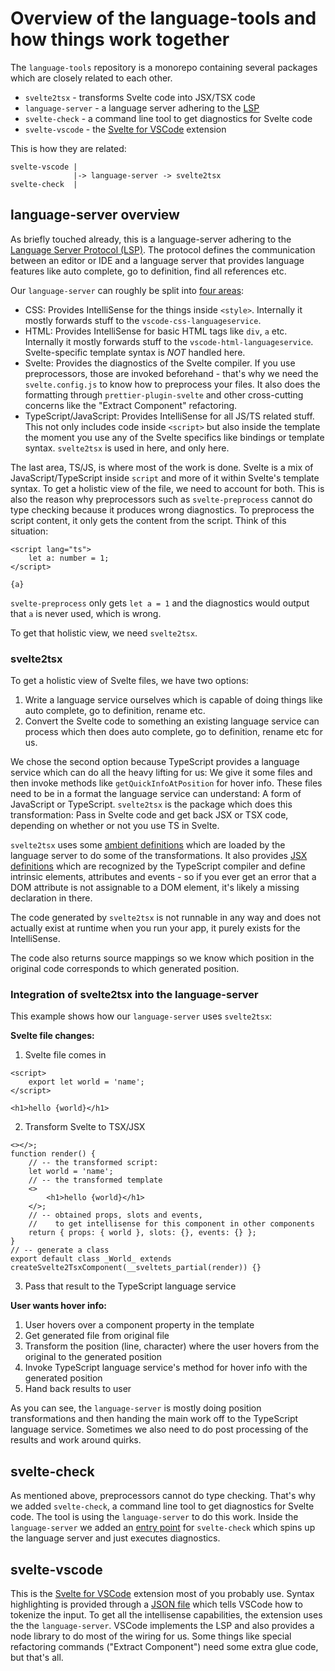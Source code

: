 # Overview of the language-tools and how things work together

The `language-tools` repository is a monorepo containing several packages which are closely related to each other.

-   `svelte2tsx` - transforms Svelte code into JSX/TSX code
-   `language-server` - a language server adhering to the [LSP](https://microsoft.github.io/language-server-protocol)
-   `svelte-check` - a command line tool to get diagnostics for Svelte code
-   `svelte-vscode` - the [Svelte for VSCode](https://marketplace.visualstudio.com/items?itemName=svelte.svelte-vscode) extension

This is how they are related:

```
svelte-vscode |
              |-> language-server -> svelte2tsx
svelte-check  |
```

## language-server overview

As briefly touched already, this is a language-server adhering to the [Language Server Protocol (LSP)](https://microsoft.github.io/language-server-protocol).
The protocol defines the communication between an editor or IDE and a language server that provides language features like auto complete, go to definition, find all references etc.

Our `language-server` can roughly be split into [four areas](/packages/language-server/src/plugins):

-   CSS: Provides IntelliSense for the things inside `<style>`. Internally it mostly forwards stuff to the `vscode-css-languageservice`.
-   HTML: Provides IntelliSense for basic HTML tags like `div`, `a` etc. Internally it mostly forwards stuff to the `vscode-html-languageservice`. Svelte-specific template syntax is _NOT_ handled here.
-   Svelte: Provides the diagnostics of the Svelte compiler. If you use preprocessors, those are invoked beforehand - that's why we need the `svelte.config.js` to know how to preprocess your files. It also does the formatting through `prettier-plugin-svelte` and other cross-cutting concerns like the "Extract Component" refactoring.
-   TypeScript/JavaScript: Provides IntelliSense for all JS/TS related stuff. This not only includes code inside `<script>` but also inside the template the moment you use any of the Svelte specifics like bindings or template syntax. `svelte2tsx` is used in here, and only here.

The last area, TS/JS, is where most of the work is done. Svelte is a mix of JavaScript/TypeScript inside `script` and more of it within Svelte's template syntax. To get a holistic view of the file, we need to account for both.
This is also the reason why preprocessors such as `svelte-preprocess` cannot do type checking because it produces wrong diagnostics. To preprocess the script content, it only gets the content from the script. Think of this situation:

```svelte
<script lang="ts">
    let a: number = 1;
</script>

{a}
```

`svelte-preprocess` only gets `let a = 1` and the diagnostics would output that `a` is never used, which is wrong.

To get that holistic view, we need `svelte2tsx`.

### svelte2tsx

To get a holistic view of Svelte files, we have two options:

1. Write a language service ourselves which is capable of doing things like auto complete, go to definition, rename etc.
2. Convert the Svelte code to something an existing language service can process which then does auto complete, go to definition, rename etc for us.

We chose the second option because TypeScript provides a language service which can do all the heavy lifting for us: We give it some files and then invoke methods like `getQuickInfoAtPosition` for hover info. These files need to be in a format the language service can understand: A form of JavaScript or TypeScript. `svelte2tsx` is the package which does this transformation: Pass in Svelte code and get back JSX or TSX code, depending on whether or not you use TS in Svelte.

`svelte2tsx` uses some [ambient definitions](/packages/svelte2tsx/svelte-shims.d.ts) which are loaded by the language server to do some of the transformations. It also provides [JSX definitions](/packages/svelte2tsx/svelte-jsx.d.ts) which are recognized by the TypeScript compiler and define intrinsic elements, attributes and events - so if you ever get an error that a DOM attribute is not assignable to a DOM element, it's likely a missing declaration in there.

The code generated by `svelte2tsx` is not runnable in any way and does not actually exist at runtime when you run your app, it purely exists for the IntelliSense.

The code also returns source mappings so we know which position in the original code corresponds to which generated position.

### Integration of svelte2tsx into the language-server

This example shows how our `language-server` uses `svelte2tsx`:

**Svelte file changes:**

1. Svelte file comes in

```svelte
<script>
    export let world = 'name';
</script>

<h1>hello {world}</h1>
```

2. Transform Svelte to TSX/JSX

```tsx
<></>;
function render() {
    // -- the transformed script:
    let world = 'name';
    // -- the transformed template
    <>
        <h1>hello {world}</h1>
    </>;
    // -- obtained props, slots and events,
    //    to get intellisense for this component in other components
    return { props: { world }, slots: {}, events: {} };
}
// -- generate a class
export default class _World_ extends createSvelte2TsxComponent(__sveltets_partial(render)) {}
```

3. Pass that result to the TypeScript language service

**User wants hover info:**

1. User hovers over a component property in the template
2. Get generated file from original file
3. Transform the position (line, character) where the user hovers from the original to the generated position
4. Invoke TypeScript language service's method for hover info with the generated position
5. Hand back results to user

As you can see, the `language-server` is mostly doing position transformations and then handing the main work off to the TypeScript language service. Sometimes we also need to do post processing of the results and work around quirks.

## svelte-check

As mentioned above, preprocessors cannot do type checking. That's why we added `svelte-check`, a command line tool to get diagnostics for Svelte code.
The tool is using the `language-server` to do this work. Inside the `language-server` we added an [entry point](/packages/language-server/src/svelte-check.ts) for `svelte-check` which spins up the language server and just executes diagnostics.

## svelte-vscode

This is the [Svelte for VSCode](https://marketplace.visualstudio.com/items?itemName=svelte.svelte-vscode) extension most of you probably use. Syntax highlighting is provided through a [JSON file](/packages/svelte-vscode/syntaxes) which tells VSCode how to tokenize the input. To get all the intellisense capabilities, the extension uses the the `language-server`. VSCode implements the LSP and also provides a node library to do most of the wiring for us. Some things like special refactoring commands ("Extract Component") need some extra glue code, but that's all.
